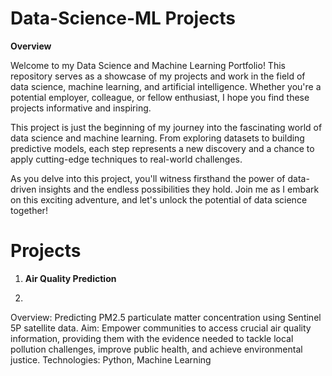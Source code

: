 # Data-Science-ML Projects
**Overview**

Welcome to my Data Science and Machine Learning Portfolio! This repository serves as a showcase of my projects and work in the field of data science, machine learning, and artificial intelligence. Whether you're a potential employer, colleague, or fellow enthusiast, I hope you find these projects informative and inspiring.

This project is just the beginning of my journey into the fascinating world of data science and machine learning. From exploring datasets to building predictive models, each step represents a new discovery and a chance to apply cutting-edge techniques to real-world challenges.

As you delve into this project, you'll witness firsthand the power of data-driven insights and the endless possibilities they hold. Join me as I embark on this exciting adventure, and let's unlock the potential of data science together!

# Projects
1. **Air Quality Prediction**

2. 
 Overview: Predicting PM2.5 particulate matter concentration using Sentinel 5P satellite data.
 Aim: Empower communities to access crucial air quality information, providing them with the evidence needed to tackle local pollution challenges, improve public health, 
 and achieve environmental justice.
 Technologies: Python, Machine Learning
